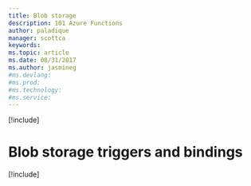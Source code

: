 ```yaml
---
title: Blob storage
description: 101 Azure Functions
author: paladique
manager: scottca
keywords: 
ms.topic: article
ms.date: 08/31/2017
ms.author: jasmineg
#ms.devlang: 
#ms.prod:
#ms.technology:
#ms.service:
---
```


[!include[](~/includes/header.md)]

# Blob storage triggers and bindings

[!include[](blob-storage/blob-trigger.md)]
